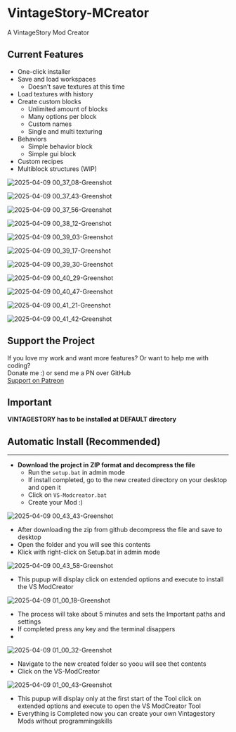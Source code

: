 # VintageStory-MCreator
A VintageStory Mod Creator

## Current Features
- One-click installer
- Save and load workspaces
  - Doesn't save textures at this time
- Load textures with history
- Create custom blocks
  - Unlimited amount of blocks
  - Many options per block
  - Custom names
  - Single and multi texturing
- Behaviors
  - Simple behavior block
  - Simple gui block
- Custom recipes
- Multiblock structures (WIP)

![2025-04-09 00_37_08-Greenshot](https://github.com/user-attachments/assets/7b3f76b1-c627-4e4c-a642-bfd99ca2aff9)

![2025-04-09 00_37_43-Greenshot](https://github.com/user-attachments/assets/d51a4e0d-87df-4f3e-b198-7e40d42f5f95)

![2025-04-09 00_37_56-Greenshot](https://github.com/user-attachments/assets/c7fad874-549f-4475-98f6-8d15bc2fce97)

![2025-04-09 00_38_12-Greenshot](https://github.com/user-attachments/assets/ebcd2d7c-0363-4945-b01f-398a0a0b447d)

![2025-04-09 00_39_03-Greenshot](https://github.com/user-attachments/assets/45a50ba8-6aca-4ca0-b7be-a4bead627333)

![2025-04-09 00_39_17-Greenshot](https://github.com/user-attachments/assets/90b60a07-8c6c-459d-a25f-f9e71348164b)

![2025-04-09 00_39_30-Greenshot](https://github.com/user-attachments/assets/4d8d50fb-b52c-483b-88c8-859303630d9b)

![2025-04-09 00_40_29-Greenshot](https://github.com/user-attachments/assets/e348eed0-51fd-4b41-9d81-448c2cb6789e)

![2025-04-09 00_40_47-Greenshot](https://github.com/user-attachments/assets/09a5ea73-eaa8-4e00-a8ab-b10dd0c15cd4)

![2025-04-09 00_41_21-Greenshot](https://github.com/user-attachments/assets/93f4461a-2340-4f25-9e1e-43a79122ee97)

![2025-04-09 00_41_42-Greenshot](https://github.com/user-attachments/assets/2b8c796e-de6f-4175-b815-f8b1a6240970)

## Support the Project
If you love my work and want more features? Or want to help me with coding?  
Donate me :) or send me a PN over GitHub  
[Support on Patreon](https://www.patreon.com/posts/123403572?pr=true)

## Important
**VINTAGESTORY has to be installed at DEFAULT directory**

## Automatic Install (Recommended)
_______________________________________________________________________________________________

- **Download the project in ZIP format and decompress the file**
  - Run the `setup.bat` in admin mode
  - If install completed, go to the new created directory on your desktop and open it
  - Click on `VS-Modcreator.bat`
  - Create your Mod :)

![2025-04-09 00_43_43-Greenshot](https://github.com/user-attachments/assets/1a56f98a-cf3b-4f28-87af-33757de47f4e)
- After downloading the zip from github decompress the file and save to desktop
- Open the folder and you will see this contents
- Klick with right-click on Setup.bat in admin mode

![2025-04-09 00_43_58-Greenshot](https://github.com/user-attachments/assets/0f27a138-9022-4201-b97e-0a25be51600d)
- This pupup will display click on extended options and execute to install the VS ModCreator

![2025-04-09 01_00_18-Greenshot](https://github.com/user-attachments/assets/688727a3-e62b-44c0-b6c2-af918d0680fc)
- The process will take about 5 minutes and sets the Important paths and settings
- If completed press any key and the terminal disappers
- 
![2025-04-09 01_00_32-Greenshot](https://github.com/user-attachments/assets/ef4e4358-ee1c-4964-a180-1de89635b49c)
- Navigate to the new created folder so yoou will see thet contents
- Click on the VS-ModCreator

![2025-04-09 01_00_43-Greenshot](https://github.com/user-attachments/assets/0ada7e38-5dc7-445d-b6f0-fca30c2b6688)
- This pupup will display only at the first start of the Tool click on extended options and execute to open the VS ModCreator Tool
- Everything is Completed now you can create your own Vintagestory Mods without programmingskills

